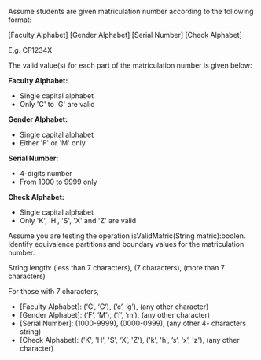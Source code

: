 <panel header=":lock::key: Matric numbers">
<question has-input="true">

Assume students are given matriculation number according to the following format:

[Faculty Alphabet] [Gender Alphabet] [Serial Number] [Check Alphabet]

E.g. CF1234X

The valid value(s) for each part of the matriculation number is given below:

**Faculty Alphabet:**

* Single capital alphabet
* Only 'C' to 'G' are valid

**Gender Alphabet:**

* Single capital alphabet
* Either 'F' or 'M' only

**Serial Number:**

* 4-digits number
* From 1000 to 9999 only

**Check Alphabet:**

* Single capital alphabet
* Only 'K', 'H', 'S', 'X' and 'Z' are valid

Assume you are testing the operation isValidMatric(String matric):boolen. Identify equivalence partitions and boundary values for the matriculation number.

<div slot="answer">

String length: (less than 7 characters), (7 characters), (more than 7 characters)

For those with 7 characters,

* [Faculty Alphabet]: (‘C’, ‘G’), (‘c’, ‘g’), (any other character)
* [Gender Alphabet]: (‘F’, ‘M’), (‘f’, ‘m’), (any other character)
* [Serial Number]: (1000-9999), (0000-0999), (any other 4- characters string)
* [Check Alphabet]: ('K', 'H', 'S', ‘X’, 'Z'), ('k', 'h', ’s’, ‘x’, 'z'), (any other character)

</div>
</question>
</panel>
